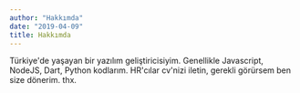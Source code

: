 ```yaml
---
author: "Hakkımda"
date: "2019-04-09"
title: Hakkımda
---
```


Türkiye'de yaşayan bir yazılım geliştiricisiyim.
Genellikle Javascript, NodeJS, Dart, Python kodlarım.
HR'cılar cv'nizi iletin, gerekli görürsem ben size dönerim. thx.
